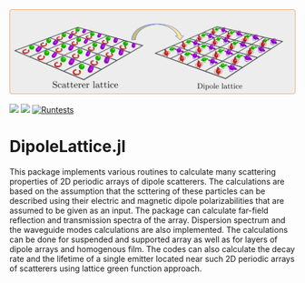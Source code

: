 
<div align="center">
  <img src="docs/src/Pictures/mapping.png" alt="Dipole Lattice Logo"></img>
</div>

[![](https://img.shields.io/badge/docs-stable-blue.svg)](https://vmkhit.github.io/DipoleLattice.jl/dev)
[![](https://img.shields.io/badge/docs-dev-blue.svg)](https://vmkhit.github.io/DipoleLattice.jl/dev)
[![Runtests](https://github.com/vmkhit/DipoleLattice.jl/actions/workflows/Runtests.yml/badge.svg)](https://github.com/vmkhit/DipoleLattice.jl/actions/workflows/Runtests.yml)
# DipoleLattice.jl
This package implements various routines to calculate many scattering properties of 2D periodic arrays of dipole scatterers. The calculations are based on the assumption that the scttering of these particles can be described using their electric and magnetic dipole polarizabilities that are assumed to be given as an input. The package can calculate far-field reflection and transmission spectra of the array. Dispersion spectrum and the waveguide modes calculations are also implemented. The calculations can be done for suspended and supported array as well as for layers of dipole arrays and homogenous film. The codes can also calculate the decay rate and the lifetime of a single emitter located near such 2D periodic arrays of scatterers using lattice green function approach. 
